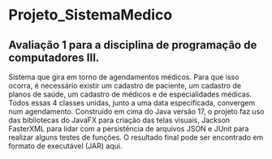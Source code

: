 # Projeto_SistemaMedico
 <h2>Avaliação 1 para a disciplina de programação de computadores III.</h2>

 Sistema que gira em torno de agendamentos médicos. Para que isso ocorra, é necessário existir um cadastro de paciente, um cadastro de planos de saúde, um cadastro de médicos e de especialidades médicas. Todos essas 4 classes unidas, junto a uma data especificada, convergem num agendamento.
 Construído em cima do Java versão 17, o projeto faz uso das bibliotecas do JavaFX para criação das telas visuais, Jackson FasterXML para lidar com a persistência de arquivos JSON e JUnit para realizar alguns testes de funções. 
 O resultado final pode ser encontrado em formato de executável (JAR) <href link="https://drive.google.com/file/d/1TqouKQznZ_6WmvY7fMFuoIPFBWg-fyMb/view?usp=share_link">aqui</href>.
